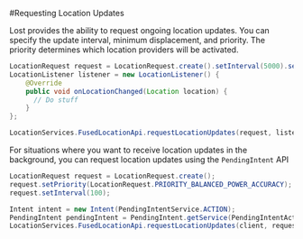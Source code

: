 #Requesting Location Updates

Lost provides the ability to request ongoing location updates. You can specify the update interval, minimum displacement, and priority. The priority determines which location providers will be activated.

```java
LocationRequest request = LocationRequest.create().setInterval(5000).setSmallestDisplacement(10).setPriority(LocationRequest.PRIORITY_LOW_POWER);
LocationListener listener = new LocationListener() {
    @Override
    public void onLocationChanged(Location location) {
      // Do stuff
    }
};

LocationServices.FusedLocationApi.requestLocationUpdates(request, listener);
```

For situations where you want to receive location updates in the background, you can request location updates using the `PendingIntent` API

```java
LocationRequest request = LocationRequest.create();
request.setPriority(LocationRequest.PRIORITY_BALANCED_POWER_ACCURACY);
request.setInterval(100);

Intent intent = new Intent(PendingIntentService.ACTION);
PendingIntent pendingIntent = PendingIntent.getService(PendingIntentActivity.this, 1,intent, 0);
LocationServices.FusedLocationApi.requestLocationUpdates(client, request, pendingIntent);
```
